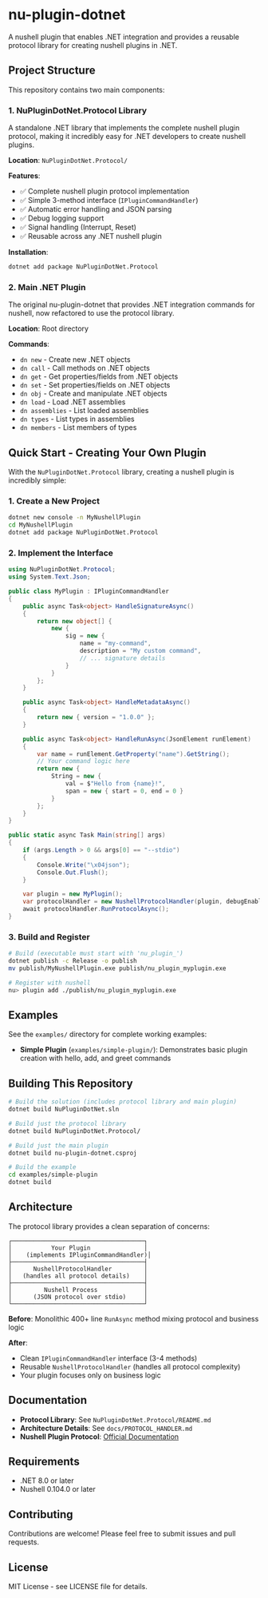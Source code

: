# nu-plugin-dotnet

A nushell plugin that enables .NET integration and provides a reusable protocol library for creating nushell plugins in .NET.

## Project Structure

This repository contains two main components:

### 1. NuPluginDotNet.Protocol Library

A standalone .NET library that implements the complete nushell plugin protocol, making it incredibly easy for .NET developers to create nushell plugins.

**Location**: `NuPluginDotNet.Protocol/`

**Features**:
- ✅ Complete nushell plugin protocol implementation
- ✅ Simple 3-method interface (`IPluginCommandHandler`)
- ✅ Automatic error handling and JSON parsing
- ✅ Debug logging support
- ✅ Signal handling (Interrupt, Reset)
- ✅ Reusable across any .NET nushell plugin

**Installation**:
```bash
dotnet add package NuPluginDotNet.Protocol
```

### 2. Main .NET Plugin

The original nu-plugin-dotnet that provides .NET integration commands for nushell, now refactored to use the protocol library.

**Location**: Root directory

**Commands**:
- `dn new` - Create new .NET objects
- `dn call` - Call methods on .NET objects
- `dn get` - Get properties/fields from .NET objects
- `dn set` - Set properties/fields on .NET objects
- `dn obj` - Create and manipulate .NET objects
- `dn load` - Load .NET assemblies
- `dn assemblies` - List loaded assemblies
- `dn types` - List types in assemblies
- `dn members` - List members of types

## Quick Start - Creating Your Own Plugin

With the `NuPluginDotNet.Protocol` library, creating a nushell plugin is incredibly simple:

### 1. Create a New Project

```bash
dotnet new console -n MyNushellPlugin
cd MyNushellPlugin
dotnet add package NuPluginDotNet.Protocol
```

### 2. Implement the Interface

```csharp
using NuPluginDotNet.Protocol;
using System.Text.Json;

public class MyPlugin : IPluginCommandHandler
{
    public async Task<object> HandleSignatureAsync()
    {
        return new object[] {
            new {
                sig = new {
                    name = "my-command",
                    description = "My custom command",
                    // ... signature details
                }
            }
        };
    }

    public async Task<object> HandleMetadataAsync()
    {
        return new { version = "1.0.0" };
    }

    public async Task<object> HandleRunAsync(JsonElement runElement)
    {
        var name = runElement.GetProperty("name").GetString();
        // Your command logic here
        return new {
            String = new {
                val = $"Hello from {name}!",
                span = new { start = 0, end = 0 }
            }
        };
    }
}

public static async Task Main(string[] args)
{
    if (args.Length > 0 && args[0] == "--stdio")
    {
        Console.Write("\x04json");
        Console.Out.Flush();
    }

    var plugin = new MyPlugin();
    var protocolHandler = new NushellProtocolHandler(plugin, debugEnabled: true);
    await protocolHandler.RunProtocolAsync();
}
```

### 3. Build and Register

```bash
# Build (executable must start with 'nu_plugin_')
dotnet publish -c Release -o publish
mv publish/MyNushellPlugin.exe publish/nu_plugin_myplugin.exe

# Register with nushell
nu> plugin add ./publish/nu_plugin_myplugin.exe
```

## Examples

See the `examples/` directory for complete working examples:

- **Simple Plugin** (`examples/simple-plugin/`): Demonstrates basic plugin creation with hello, add, and greet commands

## Building This Repository

```bash
# Build the solution (includes protocol library and main plugin)
dotnet build NuPluginDotNet.sln

# Build just the protocol library
dotnet build NuPluginDotNet.Protocol/

# Build just the main plugin
dotnet build nu-plugin-dotnet.csproj

# Build the example
cd examples/simple-plugin
dotnet build
```

## Architecture

The protocol library provides a clean separation of concerns:

```
┌─────────────────────────────────────┐
│           Your Plugin               │
│    (implements IPluginCommandHandler)│
├─────────────────────────────────────┤
│      NushellProtocolHandler         │
│   (handles all protocol details)    │
├─────────────────────────────────────┤
│         Nushell Process             │
│      (JSON protocol over stdio)     │
└─────────────────────────────────────┘
```

**Before**: Monolithic 400+ line `RunAsync` method mixing protocol and business logic

**After**: 
- Clean `IPluginCommandHandler` interface (3-4 methods)
- Reusable `NushellProtocolHandler` (handles all protocol complexity)
- Your plugin focuses only on business logic

## Documentation

- **Protocol Library**: See `NuPluginDotNet.Protocol/README.md`
- **Architecture Details**: See `docs/PROTOCOL_HANDLER.md`
- **Nushell Plugin Protocol**: [Official Documentation](https://www.nushell.sh/contributor-book/plugin_protocol_reference.html)

## Requirements

- .NET 8.0 or later
- Nushell 0.104.0 or later

## Contributing

Contributions are welcome! Please feel free to submit issues and pull requests.

## License

MIT License - see LICENSE file for details.
